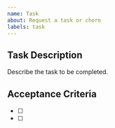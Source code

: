 ```yaml
---
name: Task
about: Request a task or chore
labels: task
---
```


## Task Description

Describe the task to be completed.

## Acceptance Criteria

- [ ]
- [ ]
